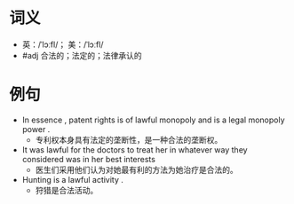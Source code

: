 # 词义
- 英：/ˈlɔːfl/； 美：/ˈlɔːfl/
- #adj 合法的；法定的；法律承认的
# 例句
- In essence , patent rights is of lawful monopoly and is a legal monopoly power .
	- 专利权本身具有法定的垄断性，是一种合法的垄断权。
- It was lawful for the doctors to treat her in whatever way they considered was in her best interests
	- 医生们采用他们认为对她最有利的方法为她治疗是合法的。
- Hunting is a lawful activity .
	- 狩猎是合法活动。
